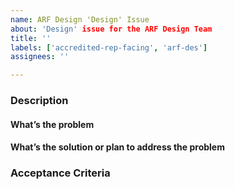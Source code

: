 ```yaml
---
name: ARF Design 'Design' Issue
about: 'Design' issue for the ARF Design Team
title: ''
labels: ['accredited-rep-facing', 'arf-des']
assignees: ''

---
```


<!-- Title ^^ : Provide a concise summary of the task. For tasks related to specific studies, prepend the study's abbreviation to the title: [user][phase of work/method] -->

### Description

#### What’s the problem
<!-- Include user stories -->

#### What’s the solution or plan to address the problem
<!-- Detailed Plan: Outline the proposed solution in detail, ensuring the description is clear enough for anyone to be able to pick up the task. -->
<!-- Expected Output: Specify what the final output should look like. -->
<!-- Fidelity -->
<!-- Resources -->
<!-- What screens or what the artifact type is, research output links for research being used for this ticket, and/or design library/CAIA’s content outlines -->

### Acceptance Criteria
<!-- Define fidelity of output, user story satisfied by the output, and/or meets style guide requirements -->

